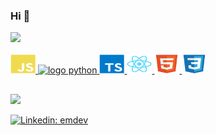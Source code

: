 ### Hi 👋

<div>
  <a href="https://github.com/jokeCloud">
  <img height="180em" src="https://github-readme-stats.vercel.app/api/top-langs/?username=jokeCloud&layout=compact&langs_count=7&theme=github_dark"/>
</div>
<div style="display: inline_block; box-shadow: none;"><br>
  <img alt="logo javascript" height="30" width="40" src="https://raw.githubusercontent.com/devicons/devicon/master/icons/javascript/javascript-plain.svg">
  <img alt="logo python" height="30" width="40" src=["https://raw.githubusercontent.com/devicons/devicon/master/icons/python/python-original.svg](https://icongr.am/devicon/python-original.svg?size=80&color=currentColor)">
  <img alt="logo typescript" height="30" width="40" src="https://raw.githubusercontent.com/devicons/devicon/master/icons/typescript/typescript-plain.svg">
  <img alt="logo reactJS" height="30" width="40" src="https://raw.githubusercontent.com/devicons/devicon/master/icons/react/react-original.svg">
  <img alt="logo HTML" height="30" width="40" src="https://raw.githubusercontent.com/devicons/devicon/master/icons/html5/html5-original.svg">
  <img alt="logo CSS" height="30" width="40" src="https://raw.githubusercontent.com/devicons/devicon/master/icons/css3/css3-original.svg">
</div>
  
  ##
 
<div> 
  <a href="https://www.youtube.com/channel/UCVcVVbpjauEo6PQYEjdb5QQ" target="_blank"><img src="https://img.shields.io/badge/digitalfenix-323232?style=for-the-badge&logo=youtube&logoColor=black" target="_blank"></a>
</div>
  
[![Linkedin: emdev](https://img.shields.io/badge/-emdev-blue?style=flat-square&logo=Linkedin&logoColor=white&link=https://www.linkedin.com/in/emerson-medalha/)](https://www.linkedin.com/in/emerson-medalha/)  

